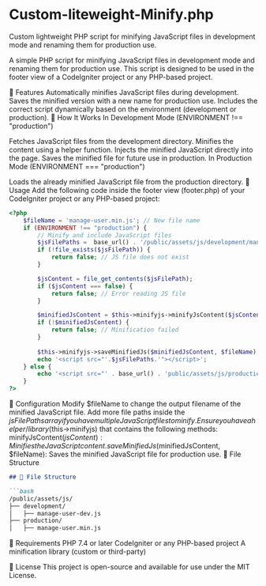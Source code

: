 # Custom-liteweight-Minify.php
Custom lightweight PHP script for minifying JavaScript files in development mode and renaming them for production use.

A simple PHP script for minifying JavaScript files in development mode and renaming them for production use. This script is designed to be used in the footer view of a CodeIgniter project or any PHP-based project.

📌 Features
Automatically minifies JavaScript files during development.
Saves the minified version with a new name for production use.
Includes the correct script dynamically based on the environment (development or production).
🚀 How It Works
In Development Mode (ENVIRONMENT !== "production")

Fetches JavaScript files from the development directory.
Minifies the content using a helper function.
Injects the minified JavaScript directly into the page.
Saves the minified file for future use in production.
In Production Mode (ENVIRONMENT === "production")

Loads the already minified JavaScript file from the production directory.
📄 Usage
Add the following code inside the footer view (footer.php) of your CodeIgniter project or any PHP-based project:

```php
<?php
    $fileName = 'manage-user.min.js'; // New file name  
    if (ENVIRONMENT !== "production") {
        // Minify and include JavaScript files
        $jsFilePaths =  base_url() . '/public/assets/js/development/manage-user-dev.js';
        if (!file_exists($jsFilePath)) {
            return false; // JS file does not exist
        }

        $jsContent = file_get_contents($jsFilePath);
        if ($jsContent === false) {
            return false; // Error reading JS file
        }

        $minifiedJsContent = $this->minifyjs->minifyJsContent($jsContent);
        if (!$minifiedJsContent) {
            return false; // Minification failed
        }
        
        $this->minifyjs->saveMinifiedJs($minifiedJsContent, $fileName);
        echo '<script src="'.$jsFilePaths.'"></script>';
    } else {
        echo '<script src="' . base_url() . 'public/assets/js/production/' . $fileName . '"></script>';
    }
?>
```

🔧 Configuration
Modify $fileName to change the output filename of the minified JavaScript file.
Add more file paths inside the $jsFilePaths array if you have multiple JavaScript files to minify.
Ensure you have a helper/library ($this->minifyjs) that contains the following methods:
minifyJsContent($jsContent): Minifies the JavaScript content.
saveMinifiedJs($minifiedJsContent, $fileName): Saves the minified JavaScript file for production use.
📂 File Structure

```markdown
## 📂 File Structure  

```bash
/public/assets/js/
├── development/
│   ├── manage-user-dev.js
├── production/
│   ├── manage-user.min.js
```

📌 Requirements
PHP 7.4 or later
CodeIgniter or any PHP-based project
A minification library (custom or third-party)

📜 License
This project is open-source and available for use under the MIT License.
